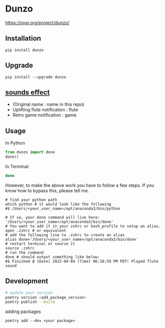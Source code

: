 # Dunzo

https://pypi.org/project/dunzo/

## Installation

```shell  
pip install dunzo
```

## Upgrade 

```shell 
pip install --upgrade dunzo
```

## [sounds effect](https://mixkit.co/free-sound-effects/) 

- (Original name : name in this repo)  
- Uplifting flute notification : flute 
- Retro game notification : game  

## Usage 

In Python 

```py 
from dunzo import done 
done()
```

In Terminal:  

```sh 
done
```

However, to make the above work you have to follow a few steps. If you know how to bypass this, please tell me.  

```shell
# find your python path  
which python # it would look like the following 
#$ /Users/<your_user_name>/opt/anaconda3/bin/python

# If so, your done command will live here: '/Users/<your_user_name>/opt/anaconda3/bin/done'
# You want to add it in your zshrc or bash_profile to setup an alias.  
open .zshrc # or equivalent 
# add the following line to .zshrc to create an alias   
alias done='/Users/<your_user_name>/opt/anaconda3/bin/done'
# restart terminal or source it 
source .zshrc
# run the command 
done # should output something like below:   
#$ Finished @ (Date) 2022-04-04 (Time) 06:18:59 PM PDT! Played flute sound
```

## Development 

```sh
# update your version 
poetry version <add_package_version> 
poetry publish --build
```

adding packages 

```shell
poetry add --dev <your package>
```

